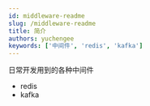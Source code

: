 ```yaml
---
id: middleware-readme
slug: /middleware-readme
title: 简介
authors: yuchengee
keywords: ['中间件', 'redis', 'kafka']
---
```


日常开发用到的各种中间件

- redis
- kafka